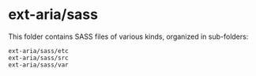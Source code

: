 # ext-aria/sass

This folder contains SASS files of various kinds, organized in sub-folders:

    ext-aria/sass/etc
    ext-aria/sass/src
    ext-aria/sass/var
